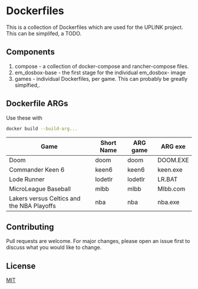 # Dockerfiles

This is a collection of Dockerfiles which are used for the UPLINK project. This can be simplifed, a TODO.

## Components

1. compose - a collection of docker-compose and rancher-compose files.
2. em_dosbox-base - the first stage for the individual em_dosbox-<game> image
3. games - individual Dockerfiles, per game. This can probably be greatly simplfied,.

## Dockerfile ARGs
Use these with

```bash
docker build --build-arg...
```

| Game | Short Name | ARG game | ARG exe |
| --- | --- | --- | --- |
| Doom | doom | doom | DOOM.EXE |
| Commander Keen 6 | keen6 | keen6 | keen.exe |
| Lode Runner | lodetlr | lodetlr | LR.BAT |
| MicroLeague Baseball | mlbb | mlbb | Mlbb.com |
| Lakers versus Celtics and the NBA Playoffs | nba | nba | nba.exe |



## Contributing
Pull requests are welcome. For major changes, please open an issue first to discuss what you would like to change.


## License
[MIT](https://choosealicense.com/licenses/mit/)